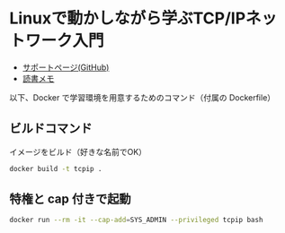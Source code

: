# Linuxで動かしながら学ぶTCP/IPネットワーク入門

- [サポートページ(GitHub)](https://github.com/momijiame/linux-tcpip-book)
- [読書メモ](https://naorex0123.notion.site/Linux-TCP-IP-1668cdc694c5808d960be4d49bc0f80d)

以下、Docker で学習環境を用意するためのコマンド（付属の Dockerfile）

## ビルドコマンド

イメージをビルド（好きな名前でOK）

```bash
docker build -t tcpip .
```

## 特権と cap 付きで起動

```bash
docker run --rm -it --cap-add=SYS_ADMIN --privileged tcpip bash
```

